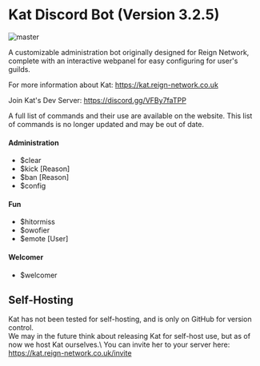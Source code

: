 # Kat Discord Bot (Version 3.2.5)

![master](https://github.com/ReignBit/discord-kat/workflows/test-units/badge.svg?branch=master)

A customizable administration bot originally designed for Reign Network, complete with an interactive webpanel for easy configuring for user's guilds.

For more information about Kat: https://kat.reign-network.co.uk

Join Kat's Dev Server: https://discord.gg/VFBy7faTPP

A full list of commands and their use are available on the website. This list of commands is no longer updated and may be out of date.

#### Administration
 - $clear
 - $kick <user> [Reason]
 - $ban <user> [Reason]
 - $config
#### Fun
 - $hitormiss
 - $owofier
 - $emote <action> [User]
#### Welcomer
 - $welcomer

## Self-Hosting
Kat has not been tested for self-hosting, and is only on GitHub for version control. \
We may in the future think about releasing Kat for self-host use, but as of now we host Kat ourselves.\ You can invite her to your server here: \
https://kat.reign-network.co.uk/invite
